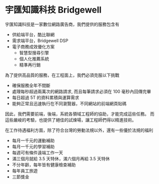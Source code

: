 # 宇匯知識科技 Bridgewell

宇匯知識科技是一家數位網路廣告商，我們提供的服務包含有
- 供給端平台，酷比聯網
- 需求端平台，Bridgewell DSP
- 電子商務成效優化方案
  - 智慧型搜尋引擎
  - 個人化推薦系統
  - 精準再行銷

為了提供高品質的服務，在工程面上，我們必須克服以下挑戰
- 確保服務全年不間斷
- 處理每秒超過兩萬次的網路請求, 而且每筆請求必須在 100 毫秒內回傳完畢
- 每日超過 5T 的資料累積與運算需求
- 能夠正常且迅速執行在不同瀏覽器，不同網站的前端網頁貼碼

因此，我們需要前端，後端，系統各領域工程師的協助，才能完成這些任務。
而這些嚴峻的考驗，也提供了絕佳的試煉場，讓工程師們得以精進技術。

在工作待遇福利方面，除了符合台灣的勞動法規以外，還有一些優於法規的福利
- 每月一千元的運動補助
- 每月一千元的學習補助
- 每週可有條件遠端工作一天
- 滿三個月就給 3.5 天特休，滿六個月再給 3.5 天特休
- 不分年齡，每年皆有健康檢查補助
- 每年員工旅遊
- 三節獎金